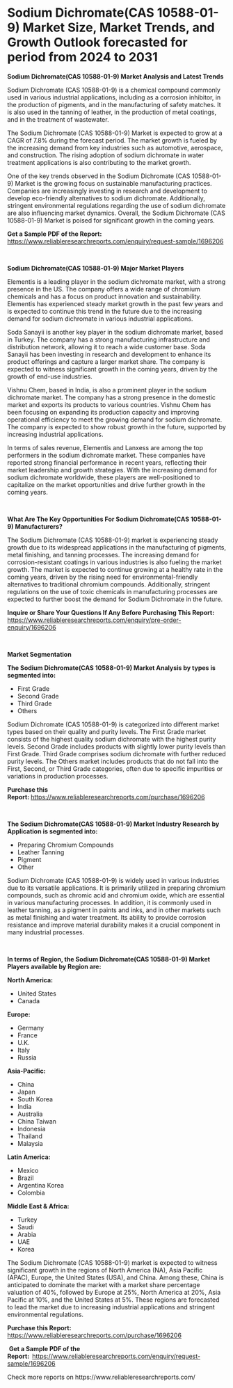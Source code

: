 <p><h1>Sodium Dichromate(CAS 10588-01-9) Market Size, Market Trends, and Growth Outlook forecasted for period from 2024 to 2031</h1></p><p><strong>Sodium Dichromate(CAS 10588-01-9) Market Analysis and Latest Trends</strong></p>
<p><p>Sodium Dichromate (CAS 10588-01-9) is a chemical compound commonly used in various industrial applications, including as a corrosion inhibitor, in the production of pigments, and in the manufacturing of safety matches. It is also used in the tanning of leather, in the production of metal coatings, and in the treatment of wastewater.</p><p>The Sodium Dichromate (CAS 10588-01-9) Market is expected to grow at a CAGR of 7.8% during the forecast period. The market growth is fueled by the increasing demand from key industries such as automotive, aerospace, and construction. The rising adoption of sodium dichromate in water treatment applications is also contributing to the market growth.</p><p>One of the key trends observed in the Sodium Dichromate (CAS 10588-01-9) Market is the growing focus on sustainable manufacturing practices. Companies are increasingly investing in research and development to develop eco-friendly alternatives to sodium dichromate. Additionally, stringent environmental regulations regarding the use of sodium dichromate are also influencing market dynamics. Overall, the Sodium Dichromate (CAS 10588-01-9) Market is poised for significant growth in the coming years.</p></p>
<p><strong>Get a Sample PDF of the Report:&nbsp;</strong> <a href="https://www.reliableresearchreports.com/enquiry/request-sample/1696206">https://www.reliableresearchreports.com/enquiry/request-sample/1696206</a></p>
<p>&nbsp;</p>
<p><strong>Sodium Dichromate(CAS 10588-01-9) Major Market Players</strong></p>
<p><p>Elementis is a leading player in the sodium dichromate market, with a strong presence in the US. The company offers a wide range of chromium chemicals and has a focus on product innovation and sustainability. Elementis has experienced steady market growth in the past few years and is expected to continue this trend in the future due to the increasing demand for sodium dichromate in various industrial applications.</p><p>Soda Sanayii is another key player in the sodium dichromate market, based in Turkey. The company has a strong manufacturing infrastructure and distribution network, allowing it to reach a wide customer base. Soda Sanayii has been investing in research and development to enhance its product offerings and capture a larger market share. The company is expected to witness significant growth in the coming years, driven by the growth of end-use industries.</p><p>Vishnu Chem, based in India, is also a prominent player in the sodium dichromate market. The company has a strong presence in the domestic market and exports its products to various countries. Vishnu Chem has been focusing on expanding its production capacity and improving operational efficiency to meet the growing demand for sodium dichromate. The company is expected to show robust growth in the future, supported by increasing industrial applications.</p><p>In terms of sales revenue, Elementis and Lanxess are among the top performers in the sodium dichromate market. These companies have reported strong financial performance in recent years, reflecting their market leadership and growth strategies. With the increasing demand for sodium dichromate worldwide, these players are well-positioned to capitalize on the market opportunities and drive further growth in the coming years.</p></p>
<p>&nbsp;</p>
<p><strong>What Are The Key Opportunities For Sodium Dichromate(CAS 10588-01-9) Manufacturers?</strong></p>
<p><p>The Sodium Dichromate (CAS 10588-01-9) market is experiencing steady growth due to its widespread applications in the manufacturing of pigments, metal finishing, and tanning processes. The increasing demand for corrosion-resistant coatings in various industries is also fueling the market growth. The market is expected to continue growing at a healthy rate in the coming years, driven by the rising need for environmental-friendly alternatives to traditional chromium compounds. Additionally, stringent regulations on the use of toxic chemicals in manufacturing processes are expected to further boost the demand for Sodium Dichromate in the future.</p></p>
<p><strong>Inquire or Share Your Questions If Any Before Purchasing This Report:</strong> <a href="https://www.reliableresearchreports.com/enquiry/pre-order-enquiry/1696206">https://www.reliableresearchreports.com/enquiry/pre-order-enquiry/1696206</a></p>
<p>&nbsp;</p>
<p><strong>Market Segmentation</strong></p>
<p><strong>The Sodium Dichromate(CAS 10588-01-9) Market Analysis by types is segmented into:</strong></p>
<p><ul><li>First Grade</li><li>Second Grade</li><li>Third Grade</li><li>Others</li></ul></p>
<p><p>Sodium Dichromate (CAS 10588-01-9) is categorized into different market types based on their quality and purity levels. The First Grade market consists of the highest quality sodium dichromate with the highest purity levels. Second Grade includes products with slightly lower purity levels than First Grade. Third Grade comprises sodium dichromate with further reduced purity levels. The Others market includes products that do not fall into the First, Second, or Third Grade categories, often due to specific impurities or variations in production processes.</p></p>
<p><strong>Purchase this Report:&nbsp;</strong><a href="https://www.reliableresearchreports.com/purchase/1696206">https://www.reliableresearchreports.com/purchase/1696206</a></p>
<p>&nbsp;</p>
<p><strong>The Sodium Dichromate(CAS 10588-01-9) Market Industry Research by Application is segmented into:</strong></p>
<p><ul><li>Preparing Chromium Compounds</li><li>Leather Tanning</li><li>Pigment</li><li>Other</li></ul></p>
<p><p>Sodium Dichromate (CAS 10588-01-9) is widely used in various industries due to its versatile applications. It is primarily utilized in preparing chromium compounds, such as chromic acid and chromium oxide, which are essential in various manufacturing processes. In addition, it is commonly used in leather tanning, as a pigment in paints and inks, and in other markets such as metal finishing and water treatment. Its ability to provide corrosion resistance and improve material durability makes it a crucial component in many industrial processes.</p></p>
<p>&nbsp;</p>
<p><strong>In terms of Region, the Sodium Dichromate(CAS 10588-01-9) Market Players available by Region are:</strong></p>
<p>
    <p> <strong> North America: </strong>
        <ul>
            <li>United States</li>
            <li>Canada</li>
        </ul>
        </p> 
    <p> <strong> Europe: </strong>
        <ul>
            <li>Germany</li>
            <li>France</li>
            <li>U.K.</li>
            <li>Italy</li>
            <li>Russia</li>
        </ul>
        </p> 
    <p> <strong> Asia-Pacific: </strong>
        <ul>
            <li>China</li>
            <li>Japan</li>
            <li>South Korea</li>
            <li>India</li>
            <li>Australia</li>
            <li>China Taiwan</li>
            <li>Indonesia</li>
            <li>Thailand</li>
            <li>Malaysia</li>
        </ul>
        </p> 
    <p> <strong> Latin America: </strong>
        <ul>
            <li>Mexico</li>
            <li>Brazil</li>
            <li>Argentina Korea</li>
            <li>Colombia</li>
        </ul>
        </p> 
    <p> <strong> Middle East & Africa: </strong>
        <ul>
            <li>Turkey</li>
            <li>Saudi</li>
            <li>Arabia</li>
            <li>UAE</li>
            <li>Korea</li>
        </ul>
    </p>
    </p>
<p><p>The Sodium Dichromate (CAS 10588-01-9) market is expected to witness significant growth in the regions of North America (NA), Asia Pacific (APAC), Europe, the United States (USA), and China. Among these, China is anticipated to dominate the market with a market share percentage valuation of 40%, followed by Europe at 25%, North America at 20%, Asia Pacific at 10%, and the United States at 5%. These regions are forecasted to lead the market due to increasing industrial applications and stringent environmental regulations.</p></p>
<p><strong>Purchase this Report: </strong><a href="https://www.reliableresearchreports.com/purchase/1696206">https://www.reliableresearchreports.com/purchase/1696206</a></p>
<p>&nbsp;<strong>Get a Sample PDF of the Report:&nbsp;&nbsp;</strong><a href="https://www.reliableresearchreports.com/enquiry/request-sample/1696206">https://www.reliableresearchreports.com/enquiry/request-sample/1696206</a></p>
<p><strong></strong></p>
<p>Check more reports on https://www.reliableresearchreports.com/</p>